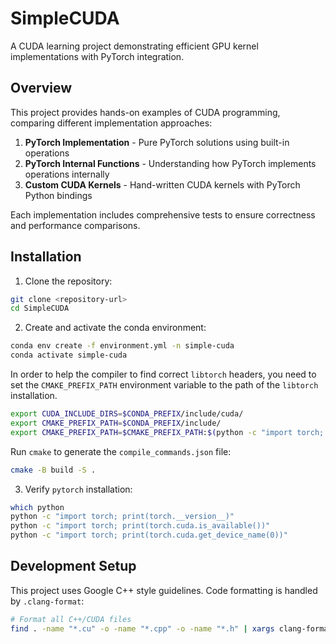 # SimpleCUDA

A CUDA learning project demonstrating efficient GPU kernel implementations with PyTorch integration.

## Overview

This project provides hands-on examples of CUDA programming, comparing different implementation approaches:

1. **PyTorch Implementation** - Pure PyTorch solutions using built-in operations
2. **PyTorch Internal Functions** - Understanding how PyTorch implements operations internally  
3. **Custom CUDA Kernels** - Hand-written CUDA kernels with PyTorch Python bindings

Each implementation includes comprehensive tests to ensure correctness and performance comparisons.

## Installation

1. Clone the repository:
```bash
git clone <repository-url>
cd SimpleCUDA
```

2. Create and activate the conda environment:
```bash
conda env create -f environment.yml -n simple-cuda
conda activate simple-cuda
```

In order to help the compiler to find correct `libtorch` headers, you need to set the `CMAKE_PREFIX_PATH` environment variable to the path of the `libtorch` installation.
```bash
export CUDA_INCLUDE_DIRS=$CONDA_PREFIX/include/cuda/
export CMAKE_PREFIX_PATH=$CONDA_PREFIX/include/
export CMAKE_PREFIX_PATH=$CMAKE_PREFIX_PATH:$(python -c "import torch; print(torch.__path__[0])")
```

Run `cmake` to generate the `compile_commands.json` file:
```bash
cmake -B build -S .
```

3. Verify `pytorch` installation:
```bash
which python
python -c "import torch; print(torch.__version__)"
python -c "import torch; print(torch.cuda.is_available())"
python -c "import torch; print(torch.cuda.get_device_name(0))"
```

## Development Setup

This project uses Google C++ style guidelines. Code formatting is handled by `.clang-format`:

```bash
# Format all C++/CUDA files
find . -name "*.cu" -o -name "*.cpp" -o -name "*.h" | xargs clang-format -i
```
